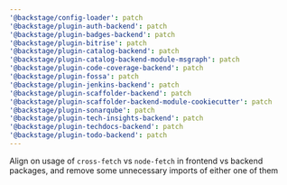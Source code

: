 ```yaml
---
'@backstage/config-loader': patch
'@backstage/plugin-auth-backend': patch
'@backstage/plugin-badges-backend': patch
'@backstage/plugin-bitrise': patch
'@backstage/plugin-catalog-backend': patch
'@backstage/plugin-catalog-backend-module-msgraph': patch
'@backstage/plugin-code-coverage-backend': patch
'@backstage/plugin-fossa': patch
'@backstage/plugin-jenkins-backend': patch
'@backstage/plugin-scaffolder-backend': patch
'@backstage/plugin-scaffolder-backend-module-cookiecutter': patch
'@backstage/plugin-sonarqube': patch
'@backstage/plugin-tech-insights-backend': patch
'@backstage/plugin-techdocs-backend': patch
'@backstage/plugin-todo-backend': patch
---
```


Align on usage of `cross-fetch` vs `node-fetch` in frontend vs backend packages, and remove some unnecessary imports of either one of them
